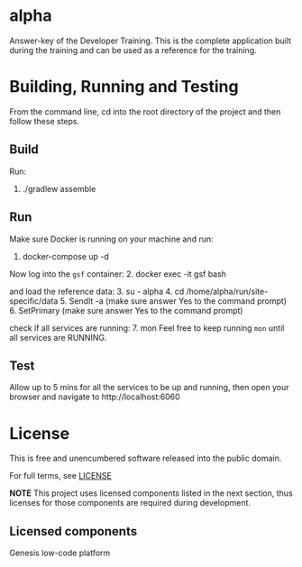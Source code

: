 # alpha

Answer-key of the Developer Training. This is the complete application built during the training and can be used as a reference for the training.

# Building, Running and Testing
From the command line, cd into the root directory of the project and then follow these steps.

## Build
Run:
1. ./gradlew assemble

## Run
Make sure Docker is running on your machine and run:
1. docker-compose up -d

Now log into the `gsf` container:
2. docker exec -it gsf bash

and load the reference data:
3. su - alpha
4. cd /home/alpha/run/site-specific/data
5. SendIt -a
(make sure answer Yes to the command prompt)
6. SetPrimary
(make sure answer Yes to the command prompt)

check if all services are running:
7. mon
Feel free to keep running `mon` until all services are RUNNING.

## Test
Allow up to 5 mins for all the services to be up and running, then open your browser and navigate to http://localhost:6060

# License

This is free and unencumbered software released into the public domain.

For full terms, see [LICENSE](./LICENSE)

**NOTE** This project uses licensed components listed in the next section, thus licenses for those components are required during development.

## Licensed components
Genesis low-code platform
